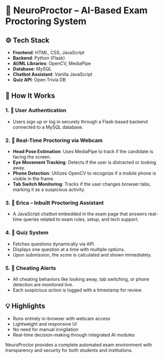 # 🧠 NeuroProctor – AI-Based Exam Proctoring System

## ⚙️ Tech Stack
- **Frontend**: HTML, CSS, JavaScript
- **Backend**: Python (Flask)
- **AI/ML Libraries**: OpenCV, MediaPipe
- **Database**: MySQL
- **Chatbot Assistant**: Vanilla JavaScript
- **Quiz API**: Open Trivia DB

## 🚀 How It Works

### 1. 🔐 User Authentication
- Users sign up or log in securely through a Flask-based backend connected to a MySQL database.

### 2. 🎥 Real-Time Proctoring via Webcam
- **Head Pose Estimation**: Uses MediaPipe to track if the candidate is facing the screen.
- **Eye Movement Tracking**: Detects if the user is distracted or looking away.
- **Phone Detection**: Utilizes OpenCV to recognize if a mobile phone is visible in the frame.
- **Tab Switch Monitoring**: Tracks if the user changes browser tabs, marking it as a suspicious activity.

### 3. 🧠 Erica – Inbuilt Proctoring Assistant
- A JavaScript chatbot embedded in the exam page that answers real-time queries related to exam rules, setup, and tech support.

### 4. 📝 Quiz System
- Fetches questions dynamically via API.
- Displays one question at a time with multiple options.
- Upon submission, the score is calculated and shown immediately.

### 5. 🚨 Cheating Alerts
- All cheating behaviors like looking away, tab switching, or phone detection are monitored live.
- Each suspicious action is logged with a timestamp for review.

## 💡 Highlights
- Runs entirely in-browser with webcam access
- Lightweight and responsive UI
- No need for manual invigilation
- Real-time decision-making through integrated AI modules

NeuroProctor provides a complete automated exam environment with transparency and security for both students and institutions.

